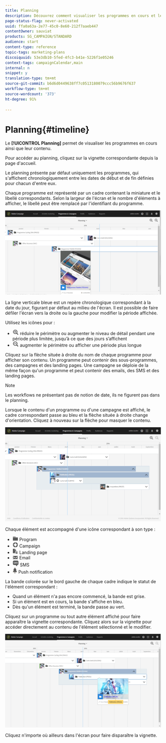 ```yaml
---
title: Planning
description: Découvrez comment visualiser les programmes en cours et leur contenu à l'aide de l'interface d'Adobe Campaign Standard.
page-status-flag: never-activated
uuid: ffa0a63a-2e77-45c0-8e60-212f7aaeb447
contentOwner: sauviat
products: SG_CAMPAIGN/STANDARD
audience: start
content-type: reference
topic-tags: marketing-plans
discoiquuid: 53e3db10-5fed-4fc3-b41e-5226f1e05246
context-tags: campaignCalendar,main
internal: n
snippet: y
translation-type: tm+mt
source-git-commit: b6d6d0449638ff7c0513180079ccc56b9676f637
workflow-type: tm+mt
source-wordcount: '373'
ht-degree: 91%

---
```



# Planning{#timeline}

Le **[!UICONTROL Planning]** permet de visualiser les programmes en cours ainsi que leur contenu.

Pour accéder au planning, cliquez sur la vignette correspondante depuis la page d&#39;accueil.

Le planning présente par défaut uniquement les programmes, qui s&#39;affichent chronologiquement entre les dates de début et de fin définies pour chacun d&#39;entre eux.

Chaque programme est représenté par un cadre contenant la miniature et le libellé correspondants. Selon la largeur de l&#39;écran et le nombre d&#39;éléments à afficher, le libellé peut être remplacé par l&#39;identifiant du programme.

![](assets/timeline_1.png)

La ligne verticale bleue est un repère chronologique correspondant à la date du jour, figurant par défaut au milieu de l&#39;écran. Il est possible de faire défiler l&#39;écran vers la droite ou la gauche pour modifier la période affichée.

Utilisez les icônes pour :

* ![](assets/timeline_zoom_in.png) réduire le périmètre ou augmenter le niveau de détail pendant une période plus limitée, jusqu’à ce que des jours s’affichent
* ![](assets/timeline_zoom_out.png) augmenter le périmètre ou afficher une période plus longue

Cliquez sur la flèche située à droite du nom de chaque programme pour afficher son contenu. Un programme peut contenir des sous-programmes, des campagnes et des landing pages. Une campagne se déploie de la même façon qu&#39;un programme et peut contenir des emails, des SMS et des landing pages.

>[!NOTE]
>
>Les workflows ne présentant pas de notion de date, ils ne figurent pas dans le planning.

Lorsque le contenu d&#39;un programme ou d&#39;une campagne est affiché, le cadre correspondant passe au bleu et la flèche située à droite change d&#39;orientation. Cliquez à nouveau sur la flèche pour masquer le contenu.

![](assets/timeline_2.png)

Chaque élément est accompagné d&#39;une icône correspondant à son type :

* ![](assets/timeline_program_icon.png) Program
* ![](assets/timeline_campaign_icon.png) Campaign
* ![](assets/timeline_lp_icon.png) Landing page
* ![](assets/timeline_email_icon.png) Email
* ![](assets/timeline_sms_icon.png) SMS
* ![](assets/timeline_push_icon.png) Push notification

La bande colorée sur le bord gauche de chaque cadre indique le statut de l&#39;élément correspondant :

* Quand un élément n&#39;a pas encore commencé, la bande est grise.
* Si un élément est en cours, la bande s&#39;affiche en bleu.
* Dès qu&#39;un élément est terminé, la bande passe au vert.

Cliquez sur un programme ou tout autre élément affiché pour faire apparaître la vignette correspondante. Cliquez alors sur la vignette pour accéder directement au contenu de l&#39;élément sélectionné et le modifier.

![](assets/timeline_3.png)

Cliquez n&#39;importe où ailleurs dans l&#39;écran pour faire disparaître la vignette.
